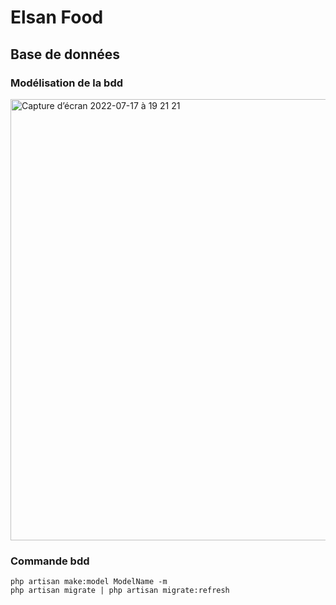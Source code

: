 # Elsan Food

## Base de données

### Modélisation de la bdd


<img width="706" alt="Capture d’écran 2022-07-17 à 19 21 21" src="https://user-images.githubusercontent.com/72305375/179420972-48363be0-73c7-46ee-bebf-b58cb0760fa6.png">


### Commande bdd

```
php artisan make:model ModelName -m
php artisan migrate | php artisan migrate:refresh
```


